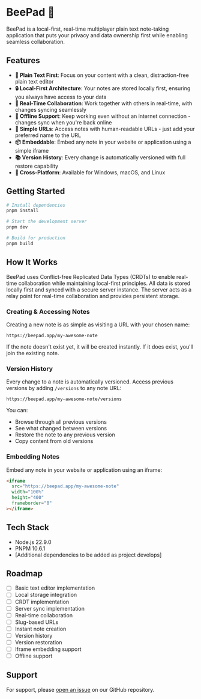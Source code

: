 # BeePad 🐝

BeePad is a local-first, real-time multiplayer plain text note-taking application that puts your privacy and data ownership first while enabling seamless collaboration.

## Features

- **📝 Plain Text First**: Focus on your content with a clean, distraction-free plain text editor
- **🔒 Local-First Architecture**: Your notes are stored locally first, ensuring you always have access to your data
- **👥 Real-Time Collaboration**: Work together with others in real-time, with changes syncing seamlessly
- **🔄 Offline Support**: Keep working even without an internet connection - changes sync when you're back online
- **🔗 Simple URLs**: Access notes with human-readable URLs - just add your preferred name to the URL
- **📦 Embeddable**: Embed any note in your website or application using a simple iframe
- **📚 Version History**: Every change is automatically versioned with full restore capability
- **📱 Cross-Platform**: Available for Windows, macOS, and Linux

## Getting Started

```bash
# Install dependencies
pnpm install

# Start the development server
pnpm dev

# Build for production
pnpm build
```

## How It Works

BeePad uses Conflict-free Replicated Data Types (CRDTs) to enable real-time collaboration while maintaining local-first principles. All data is stored locally first and synced with a secure server instance. The server acts as a relay point for real-time collaboration and provides persistent storage.

### Creating & Accessing Notes

Creating a new note is as simple as visiting a URL with your chosen name:

```
https://beepad.app/my-awesome-note
```

If the note doesn't exist yet, it will be created instantly. If it does exist, you'll join the existing note.

### Version History

Every change to a note is automatically versioned. Access previous versions by adding `/versions` to any note URL:

```
https://beepad.app/my-awesome-note/versions
```

You can:
- Browse through all previous versions
- See what changed between versions
- Restore the note to any previous version
- Copy content from old versions

### Embedding Notes

Embed any note in your website or application using an iframe:

```html
<iframe 
  src="https://beepad.app/my-awesome-note"
  width="100%"
  height="400"
  frameborder="0"
></iframe>
```

## Tech Stack

- Node.js 22.9.0
- PNPM 10.6.1
- [Additional dependencies to be added as project develops]

## Roadmap

- [ ] Basic text editor implementation
- [ ] Local storage integration
- [ ] CRDT implementation
- [ ] Server sync implementation
- [ ] Real-time collaboration
- [ ] Slug-based URLs
- [ ] Instant note creation
- [ ] Version history
- [ ] Version restoration
- [ ] Iframe embedding support
- [ ] Offline support

## Support

For support, please [open an issue](https://github.com/pinepeakdigital/beepad/issues) on our GitHub repository.
